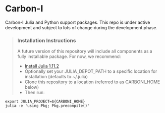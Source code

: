 # Carbon-I

Carbon-I Julia and Python support packages.  This repo is under active development and subject to lots of change during the development phase.


> ### Installation Instructions
> 
> A future version of this repository will include all components as a fully installable package.  For now, we recommend:
> - [Install Julia 1.11.2 ](https://julialang.org/downloads/)
> - Optionally set your JULIA_DEPOT_PATH to a specific location for installation (defaults to ~/.julia)
> - Clone this repository to a location (referred to as CARBONI_HOME below)
> - Then run:
```
export JULIA_PROJECT=${CARBONI_HOME}
julia -e 'using Pkg; Pkg.precompile()'
```

